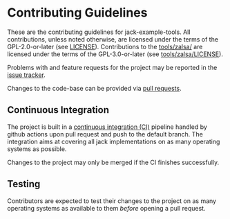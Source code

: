 # Contributing Guidelines

These are the contributing guidelines for jack-example-tools.
All contributions, unless noted otherwise, are licensed under the terms of the
GPL-2.0-or-later (see [LICENSE](LICENSE)).
Contributions to the [tools/zalsa/](tools/zalsa/) are licensed under the terms
of the GPL-3.0-or-later (see [tools/zalsa/LICENSE](tools/zalsa/LICENSE)).

Problems with and feature requests for the project may be reported in the
[issue tracker](https://github.com/jackaudio/jack-example-tools/issues).

Changes to the code-base can be provided via [pull
requests](https://github.com/jackaudio/jack-example-tools/pulls).

## Continuous Integration

The project is built in a [continuous integration
(CI)](https://github.com/jackaudio/jack-example-tools/actions) pipeline handled
by github actions upon pull request and push to the default branch. The
integration aims at covering all jack implementations on as many operating
systems as possible.

Changes to the project may only be merged if the CI finishes successfully.

## Testing

Contributors are expected to test their changes to the project on as many
operating systems as available to them *before* opening a pull request.

